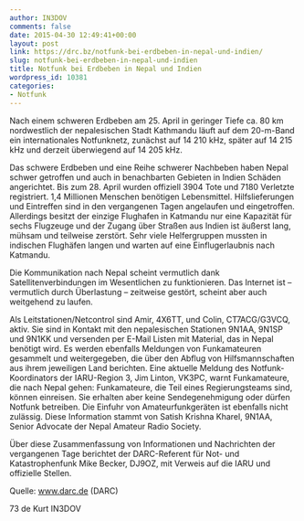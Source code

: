 ```yaml
---
author: IN3DOV
comments: false
date: 2015-04-30 12:49:41+00:00
layout: post
link: https://drc.bz/notfunk-bei-erdbeben-in-nepal-und-indien/
slug: notfunk-bei-erdbeben-in-nepal-und-indien
title: Notfunk bei Erdbeben in Nepal und Indien
wordpress_id: 10381
categories:
- Notfunk
---
```


Nach einem schweren Erdbeben am 25. April in geringer Tiefe ca. 80 km nordwestlich der nepalesischen Stadt Kathmandu läuft auf dem 20-m-Band ein internationales Notfunknetz, zunächst auf 14 210 kHz, später auf 14 215 kHz und derzeit überwiegend auf 14 205 kHz.

Das schwere Erdbeben und eine Reihe schwerer Nachbeben haben Nepal schwer getroffen und auch in benachbarten Gebieten in Indien Schäden angerichtet. Bis zum 28. April wurden offiziell 3904 Tote und 7180 Verletzte registriert. 1,4 Millionen Menschen benötigen Lebensmittel. Hilfslieferungen und Eintreffen sind in den vergangenen Tagen angelaufen und eingetroffen. Allerdings besitzt der einzige Flughafen in Katmandu nur eine Kapazität für sechs Flugzeuge und der Zugang über Straßen aus Indien ist äußerst lang, mühsam und teilweise zerstört. Sehr viele Helfergruppen mussten in indischen Flughäfen langen und warten auf eine Einflugerlaubnis nach Katmandu.

Die Kommunikation nach Nepal scheint vermutlich dank Satellitenverbindungen im Wesentlichen zu funktionieren. Das Internet ist – vermutlich durch Überlastung – zeitweise gestört, scheint aber auch weitgehend zu laufen.

Als Leitstationen/Netcontrol sind Amir, 4X6TT, und Colin, CT7ACG/G3VCQ, aktiv. Sie sind in Kontakt mit den nepalesischen Stationen 9N1AA, 9N1SP und 9N1KK und versenden per E-Mail Listen mit Material, das in Nepal benötigt wird. Es werden ebenfalls Meldungen von Funkamateuren gesammelt und weitergegeben, die über den Abflug von Hilfsmannschaften aus ihrem jeweiligen Land berichten. Eine aktuelle Meldung des Notfunk-Koordinators der IARU-Region 3, Jim Linton, VK3PC, warnt Funkamateure, die nach Nepal gehen: Funkamateure, die Teil eines Regierungsteams sind, können einreisen. Sie erhalten aber keine Sendegenehmigung oder dürfen Notfunk betreiben. Die Einfuhr von Amateurfunkgeräten ist ebenfalls nicht zulässig. Diese Information stammt von Satish Krishna Kharel, 9N1AA, Senior Advocate der Nepal Amateur Radio Society.

Über diese Zusammenfassung von Informationen und Nachrichten der vergangenen Tage berichtet der DARC-Referent für Not- und Katastrophenfunk Mike Becker, DJ9OZ, mit Verweis auf die IARU und offizielle Stellen.

Quelle: www.darc.de (DARC)

73 de Kurt IN3DOV
